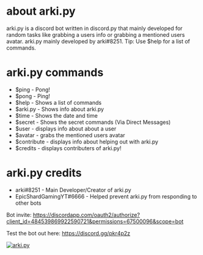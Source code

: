 about arki.py
=============

arki.py is a discord bot written in discord.py that mainly developed for random tasks like grabbing a users info or grabbing a mentioned users avatar. arki.py mainly developed by arki#8251. Tip: Use $help for a list of commands.

arki.py commands
================

* $ping - Pong!
* $pong - Ping!
* $help - Shows a list of commands
* $arki.py - Shows info about arki.py
* $time - Shows the date and time
* $secret - Shows the secret commands (Via Direct Messages)
* $user - displays info about about a user
* $avatar - grabs the mentioned users avatar
* $contribute - displays info about helping out with arki.py
* $credits - displays contributers of arki.py!

arki.py credits
===============

* arki#8251 - Main Developer/Creator of arki.py
* EpicShardGamingYT#6666 - Helped prevent arki.py from responding to other bots

Bot invite: https://discordapp.com/oauth2/authorize?client_id=484539869922590721&permissions=67500096&scope=bot

Test the bot out here: https://discord.gg/pkr4p2z

<a href="https://discordbots.org/bot/484539869922590721" >
  <img src="https://discordbots.org/api/widget/484539869922590721.svg" alt="arki.py" />
</a>
